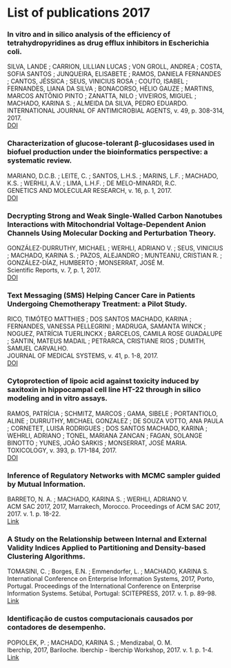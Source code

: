 # List of publications 2017

### In vitro and in silico analysis of the efficiency of tetrahydropyridines as drug efflux inhibitors in Escherichia coli.
SILVA, LANDE ; CARRION, LILLIAN LUCAS ; VON GROLL, ANDREA ; COSTA, SOFIA SANTOS ; JUNQUEIRA, ELISABETE ; RAMOS, DANIELA FERNANDES ; CANTOS, JÉSSICA ; SEUS, VINICIUS ROSA ; COUTO, ISABEL ; FERNANDES, LIANA DA SILVA ; BONACORSO, HÉLIO GAUZE ; MARTINS, MARCOS ANTÔNIO PINTO ; ZANATTA, NILO ; VIVEIROS, MIGUEL ; MACHADO, KARINA S. ; ALMEIDA DA SILVA, PEDRO EDUARDO.<br />
INTERNATIONAL JOURNAL OF ANTIMICROBIAL AGENTS, v. 49, p. 308-314, 2017.<br />
[DOI](https://linkinghub.elsevier.com/retrieve/pii/S0924857917300262)

### Characterization of glucose-tolerant β-glucosidases used in biofuel production under the bioinformatics perspective: a systematic review.
MARIANO, D.C.B. ; LEITE, C. ; SANTOS, L.H.S. ; MARINS, L.F. ; MACHADO, K.S. ; WERHLI, A.V. ; LIMA, L.H.F. ; DE MELO-MINARDI, R.C.<br />
GENETICS AND MOLECULAR RESEARCH, v. 16, p. 1, 2017.<br />
[DOI](https://pubmed.ncbi.nlm.nih.gov/28829906/)

### Decrypting Strong and Weak Single-Walled Carbon Nanotubes Interactions with Mitochondrial Voltage-Dependent Anion Channels Using Molecular Docking and Perturbation Theory.
GONZÁLEZ-DURRUTHY, MICHAEL ; WERHLI, ADRIANO V. ; SEUS, VINICIUS ; MACHADO, KARINA S. ; PAZOS, ALEJANDRO ; MUNTEANU, CRISTIAN R. ; GONZÁLEZ-DÍAZ, HUMBERTO ; MONSERRAT, JOSÉ M.<br />
Scientific Reports, v. 7, p. 1, 2017.<br />
[DOI](http://dx.doi.org/10.1038/s41598-017-13691-8)

### Text Messaging (SMS) Helping Cancer Care in Patients Undergoing Chemotherapy Treatment: a Pilot Study.
RICO, TIMÓTEO MATTHIES ; DOS SANTOS MACHADO, KARINA ; FERNANDES, VANESSA PELLEGRINI ; MADRUGA, SAMANTA WINCK ; NOGUEZ, PATRÍCIA TUERLINCKX ; BARCELOS, CAMILA ROSE GUADALUPE ; SANTIN, MATEUS MADAIL ; PETRARCA, CRISTIANE RIOS ; DUMITH, SAMUEL CARVALHO.<br />
JOURNAL OF MEDICAL SYSTEMS, v. 41, p. 1-8, 2017.<br />
[DOI](http://dx.doi.org/10.1007/s10916-017-0831-3)

### Cytoprotection of lipoic acid against toxicity induced by saxitoxin in hippocampal cell line HT-22 through in silico modeling and in vitro assays.
RAMOS, PATRÍCIA ; SCHMITZ, MARCOS ; GAMA, SIBELE ; PORTANTIOLO, ALINE ; DURRUTHY, MICHAEL GONZALEZ ; DE SOUZA VOTTO, ANA PAULA ; CORNETET, LUISA RODRIGUES ; DOS SANTOS MACHADO, KARINA ; WEHRLI, ADRIANO ; TONEL, MARIANA ZANCAN ; FAGAN, SOLANGE BINOTTO ; YUNES, JOÃO SARKIS ; MONSERRAT, JOSÉ MARIA.<br />
TOXICOLOGY, v. 393, p. 171-184, 2017.<br />
[DOI](https://www.sciencedirect.com/science/article/abs/pii/S0300483X1730327X?via%3Dihub)

### Inference of Regulatory Networks with MCMC sampler guided by Mutual Information.
BARRETO, N. A. ; MACHADO, KARINA S. ; WERHLI, ADRIANO V.<br />
ACM SAC 2017, 2017, Marrakech, Morocco. Proceedings of ACM SAC 2017, 2017. v. 1. p. 18-22.<br />
[Link](https://dl.acm.org/doi/abs/10.1145/3019612.3022189)

### A Study on the Relationship between Internal and External Validity Indices Applied to Partitioning and Density-based Clustering Algorithms.
TOMASINI, C. ; Borges, E.N. ; Emmendorfer, L. ; MACHADO, KARINA S. <br /> 
International Conference on Enterprise Information Systems, 2017, Porto, Portugal. Proceedings of the International Conference on Enterprise Information Systems. Setúbal, Portugal: SCITEPRESS, 2017. v. 1. p. 89-98.<br />
[Link](https://www.scitepress.org/PublicationsDetail.aspx?ID=wM3tLfLZsg8=&t=1)

### Identificação de custos computacionais causados por contadores de desempenho.
POPIOLEK, P. ; MACHADO, KARINA S. ; Mendizabal, O. M.<br />
Iberchip, 2017, Bariloche. Iberchip - Iberchip Workshop, 2017. v. 1. p. 1-4. <br />
[Link](https://www.researchgate.net/publication/320831319_Identificacao_de_custos_computacionais_causados_por_contadores_de_desempenho)
